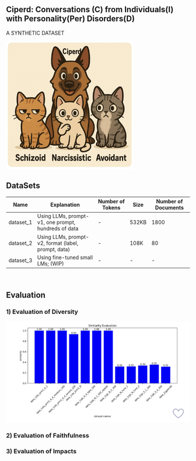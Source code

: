 ## Ciperd: Conversations (C) from Individuals(I) with Personality(Per) Disorders(D)

A SYNTHETIC DATASET

<!-- 
![alt text](img/ciperd2.jpg "The 3 most popular types of personality disorders."){style="width:500px;"} -->

<img src="img/ciperd2.jpg" alt="The 3 most popular types of personality disorders." width="350">

## DataSets
| Name      | Explanation                                         | Number of Tokens | Size  | Number of Documents |
| --------- | --------------------------------------------------- | ---------------- | ----- | ------------------- |
| dataset_1 | Using LLMs, prompt-v1, one prompt, hundreds of data | \-               | 532KB | 1800                |
| dataset_2 | Using LLMs, prompt-v2, format (label, prompt, data) | \-               | 108K  | 80                  |
| dataset_3 | Using fine-tuned small LMs; (WIP)                   | \-               | \-    | \-                  |

<br>

<!-- ![alt text](img/img_diversity.jpg "Evaluation Diversity") -->

## Evaluation

### 1) Evaluation of Diversity

<img src="img/img_diversity.jpg" alt="Evaluation of Diversity." width="550">

### 2) Evaluation of Faithfulness

### 3) Evaluation of Impacts
